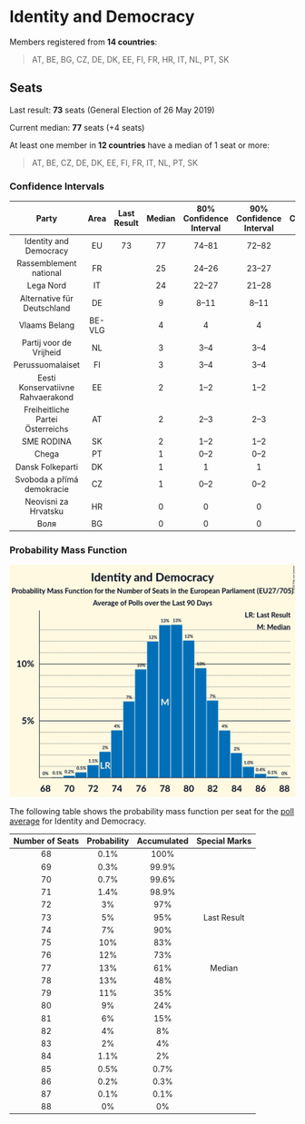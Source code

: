 # Identity and Democracy

Members registered from **14 countries**:

> AT, BE, BG, CZ, DE, DK, EE, FI, FR, HR, IT, NL, PT, SK

## Seats

Last result: **73** seats (General Election of 26 May 2019)

Current median: **77** seats (+4 seats)

At least one member in **12 countries** have a median of 1 seat or more:

> AT, BE, CZ, DE, DK, EE, FI, FR, IT, NL, PT, SK

### Confidence Intervals

| Party | Area | Last Result | Median | 80% Confidence Interval | 90% Confidence Interval | 95% Confidence Interval | 99% Confidence Interval |
|:-----:|:----:|:-----------:|:------:|:-----------------------:|:-----------------------:|:-----------------------:|:-----------------------:|
| Identity and Democracy | EU | 73 | 77 | 74–81 | 72–82 | 71–83 | 70–85 |
| Rassemblement national | FR | | 25 | 24–26 | 23–27 | 22–27 | 21–28 |
| Lega Nord | IT | | 24 | 22–27 | 21–28 | 20–28 | 19–29 |
| Alternative für Deutschland | DE | | 9 | 8–11 | 8–11 | 7–12 | 6–12 |
| Vlaams Belang | BE-VLG | | 4 | 4 | 4 | 3–4 | 3–5 |
| Partij voor de Vrijheid | NL | | 3 | 3–4 | 3–4 | 3–4 | 3–4 |
| Perussuomalaiset | FI | | 3 | 3–4 | 3–4 | 3–4 | 3–4 |
| Eesti Konservatiivne Rahvaerakond | EE | | 2 | 1–2 | 1–2 | 1–2 | 1–2 |
| Freiheitliche Partei Österreichs | AT | | 2 | 2–3 | 2–3 | 2–3 | 2–3 |
| SME RODINA | SK | | 2 | 1–2 | 1–2 | 1–2 | 1–2 |
| Chega | PT | | 1 | 0–2 | 0–2 | 0–2 | 0–2 |
| Dansk Folkeparti | DK | | 1 | 1 | 1 | 1 | 1–2 |
| Svoboda a přímá demokracie | CZ | | 1 | 0–2 | 0–2 | 0–2 | 0–3 |
| Neovisni za Hrvatsku | HR | | 0 | 0 | 0 | 0 | 0 |
| Воля | BG | | 0 | 0 | 0 | 0 | 0 |

### Probability Mass Function

![Graph with seats probability mass function not yet produced](average-2020-04-30-seats-pmf-identityanddemocracy.png "Seats Probability Mass Function")

The following table shows the probability mass function per seat for the [poll average](average-2020-04-30.html) for Identity and Democracy.

| Number of Seats | Probability | Accumulated | Special Marks |
|:---------------:|:-----------:|:-----------:|:-------------:|
| 68 | 0.1% | 100% |  |
| 69 | 0.3% | 99.9% |  |
| 70 | 0.7% | 99.6% |  |
| 71 | 1.4% | 98.9% |  |
| 72 | 3% | 97% |  |
| 73 | 5% | 95% | Last Result |
| 74 | 7% | 90% |  |
| 75 | 10% | 83% |  |
| 76 | 12% | 73% |  |
| 77 | 13% | 61% | Median |
| 78 | 13% | 48% |  |
| 79 | 11% | 35% |  |
| 80 | 9% | 24% |  |
| 81 | 6% | 15% |  |
| 82 | 4% | 8% |  |
| 83 | 2% | 4% |  |
| 84 | 1.1% | 2% |  |
| 85 | 0.5% | 0.7% |  |
| 86 | 0.2% | 0.3% |  |
| 87 | 0.1% | 0.1% |  |
| 88 | 0% | 0% |  |


